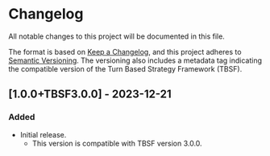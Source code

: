 # Changelog

All notable changes to this project will be documented in this file.

The format is based on [Keep a Changelog](https://keepachangelog.com/en/1.0.0/),
and this project adheres to [Semantic Versioning](https://semver.org/spec/v2.0.0.html).
The versioning also includes a metadata tag indicating the compatible version of the Turn Based Strategy Framework (TBSF).

## [1.0.0+TBSF3.0.0] - 2023-12-21

### Added
- Initial release.
  - This version is compatible with TBSF version 3.0.0.
